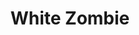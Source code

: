 ---
title: "White Zombie"
summary: "White Zombie was an American heavy metal band that formed in 1985. Based in New York City, they started out as a noise rock band, releasing three EPs and one studio album in that style before changing to a heavy metal-oriented sound that broke them to the mainstream. The albums La Sexorcisto: Devil Music Volume One and Astro-Creep: 2000 established them as an influential act in groove metal and industrial metal, respectively. Their best-known songs include \"Thunder Kiss '65\", \"Black Sunshine\" and \"More Human than Human\". The group officially disbanded in 1998. In 2000, White Zombie was included on VH1's 100 Greatest Artists of Hard Rock, ranking at No. 56."
image: "white-zombie.jpg"
apple_music_artist_url: "https://music.apple.com/gb/artist/white-zombie/115954"
wikipedia_url: "https://en.wikipedia.org/wiki/White_Zombie_(band)"
---
